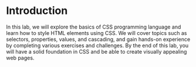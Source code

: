 # Introduction

In this lab, we will explore the basics of CSS programming language and learn how to style HTML elements using CSS. We will cover topics such as selectors, properties, values, and cascading, and gain hands-on experience by completing various exercises and challenges. By the end of this lab, you will have a solid foundation in CSS and be able to create visually appealing web pages.
